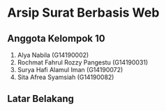 # Arsip Surat Berbasis Web
## Anggota Kelompok 10
1. Alya Nabila (G14190002)
2. Rochmat Fahrul Rozzy Pangestu (G14190031)
3. Surya Hafi Alamul Iman (G14190072)
4. Sita Afrea Syamsiah (G14190082) 

## Latar Belakang


